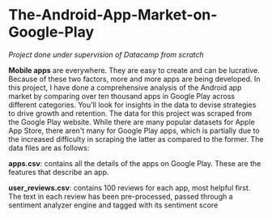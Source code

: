 # The-Android-App-Market-on-Google-Play
*Project done under supervision of Datacamp from scratch*

**Mobile apps** are everywhere. They are easy to create and can be lucrative. Because of these two factors, more and more apps are being developed. In this project, I have done a comprehensive analysis of the Android app market by comparing over ten thousand apps in Google Play across different categories. You'll look for insights in the data to devise strategies to drive growth and retention. The data for this project was scraped from the Google Play website. While there are many popular datasets for Apple App Store, there aren't many for Google Play apps, which is partially due to the increased difficulty in scraping the latter as compared to the former. The data files are as follows:

**apps.csv**: contains all the details of the apps on Google Play. These are the features that describe an app.

**user_reviews.csv**: contains 100 reviews for each app, most helpful first. The text in each review has been pre-processed, passed through a sentiment analyzer engine and tagged with its sentiment score
